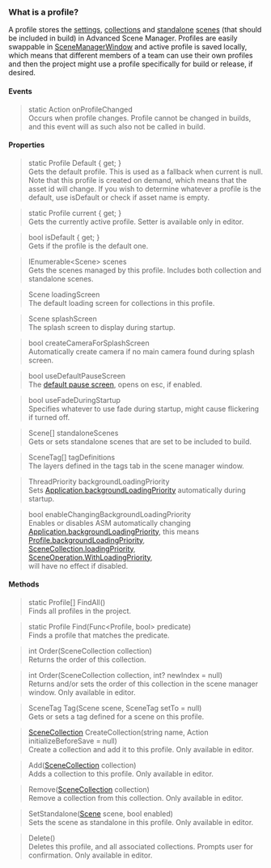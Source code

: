 ### What is a profile?

A profile stores the [settings](SceneManagerWindow#settings), [collections](SceneCollection) and [standalone](SceneManager#standalone-scene-manager) [scenes](Scene) (that should be included in build) in Advanced Scene Manager. Profiles are easily swappable in [SceneManagerWindow](SceneManagerWindow#settings) and active profile is saved locally, which means that different members of a team can use their own profiles and then the project might use a profile specifically for build or release, if desired.

#### Events

> static Action onProfileChanged\
Occurs when profile changes. Profile cannot be changed in builds, and this event will as such also not be called in build.

#### Properties

> static Profile Default { get; }\
Gets the default profile. This is used as a fallback when current is null. Note that this profile is created on demand, which means that the asset id will change. If you wish to determine whatever a profile is the default, use isDefault or check if asset name is empty.

> static Profile current { get; }\
Gets the currently active profile. Setter is available only in editor.

> bool isDefault { get; }\
Gets if the profile is the default one.

> IEnumerable\<Scene> scenes\
Gets the scenes managed by this profile. Includes both collection and standalone scenes.

> Scene loadingScreen\
The default loading screen for collections in this profile.

> Scene splashScreen\
The splash screen to display during startup.

> bool createCameraForSplashScreen\
Automatically create camera if no main camera found during splash screen.

> bool useDefaultPauseScreen\
The [default pause screen](DefaultPauseScreen), opens on esc, if enabled.

> bool useFadeDuringStartup\
Specifies whatever to use fade during startup, might cause flickering if turned off.

> Scene[] standaloneScenes\
Gets or sets standalone scenes that are set to be included to build.

> SceneTag[] tagDefinitions\
The layers defined in the tags tab in the scene manager window.

> ThreadPriority backgroundLoadingPriority\
Sets [Application.backgroundLoadingPriority](https://docs.unity3d.com/ScriptReference/Application-backgroundLoadingPriority.html) automatically during startup.

> bool enableChangingBackgroundLoadingPriority\
Enables or disables ASM automatically changing [Application.backgroundLoadingPriority](https://docs.unity3d.com/ScriptReference/Application-backgroundLoadingPriority.html), this means\
[Profile.backgroundLoadingPriority](#Properties),\
[SceneCollection.loadingPriority](SceneCollection#Properties),\
[SceneOperation.WithLoadingPriority](SceneOperation#Methods),\
will have no effect if disabled.

  <a class="pdf-page-break"></a>

#### Methods

> static Profile[] FindAll()\
Finds all profiles in the project.

> static Profile Find(Func<Profile, bool> predicate)\
Finds a profile that matches the predicate.

> int Order(SceneCollection collection)\
Returns the order of this collection.

> int Order(SceneCollection collection, int? newIndex = null)\
Returns and/or sets the order of this collection in the scene manager window. Only available in editor.

> SceneTag Tag(Scene scene, SceneTag setTo = null)\
Gets or sets a tag defined for a scene on this profile.

> [SceneCollection](SceneCollection) CreateCollection(string name, Action<SceneCollection> initializeBeforeSave = null)\
Create a collection and add it to this profile. Only available in editor.

> Add([SceneCollection](SceneCollection) collection)\
Adds a collection to this profile. Only available in editor.

> Remove([SceneCollection](SceneCollection) collection)\
Remove a collection from this collection. Only available in editor.

> SetStandalone([Scene](Scene) scene, bool enabled)\
Sets the scene as standalone in this profile. Only available in editor.

> Delete()\
Deletes this profile, and all associated collections. Prompts user for confirmation. Only available in editor.
